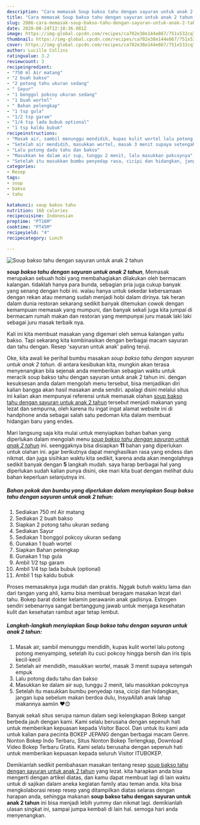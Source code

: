 ```yaml
---
description: "Cara memasak Soup bakso tahu dengan sayuran untuk anak 2 tahun, Sempurna"
title: "Cara memasak Soup bakso tahu dengan sayuran untuk anak 2 tahun, Sempurna"
slug: 2886-cara-memasak-soup-bakso-tahu-dengan-sayuran-untuk-anak-2-tahun-sempurna
date: 2020-08-24T12:10:36.081Z
image: https://img-global.cpcdn.com/recipes/ca702e38e144e867/751x532cq70/soup-bakso-tahu-dengan-sayuran-untuk-anak-2-tahun-foto-resep-utama.jpg
thumbnail: https://img-global.cpcdn.com/recipes/ca702e38e144e867/751x532cq70/soup-bakso-tahu-dengan-sayuran-untuk-anak-2-tahun-foto-resep-utama.jpg
cover: https://img-global.cpcdn.com/recipes/ca702e38e144e867/751x532cq70/soup-bakso-tahu-dengan-sayuran-untuk-anak-2-tahun-foto-resep-utama.jpg
author: Lucille Collins
ratingvalue: 3.2
reviewcount: 3
recipeingredient:
- "750 ml Air matang"
- "2 buah bakso"
- "2 potong tahu ukuran sedang"
- " Sayur"
- "1 bonggol pokcoy ukuran sedang"
- "1 buah wortel"
- " Bahan pelengkap"
- "1 tsp gula"
- "1/2 tsp garam"
- "1/4 tsp lada bubuk optional"
- "1 tsp kaldu bubuk"
recipeinstructions:
- "Masak air, sambil menunggu mendidih, kupas kulit wortel lalu potong potong menyamping, setelah itu cuci pokcoy hingga bersih dan iris tipis kecil-kecil"
- "Setelah air mendidih, masukkan wortel, masak 3 menit supaya setengah empuk"
- "Lalu potong dadu tahu dan bakso"
- "Masukkan ke dalam air sup, tunggu 2 menit, lalu masukkan pokcoynya"
- "Setelah itu masukkan bumbu penyedap rasa, cicipi dan hidangkan, jangan lupa sebelum makan berdoa dulu, InsyaAllah anak lahap makannya aamiin ❤😊"
categories:
- Resep
tags:
- soup
- bakso
- tahu

katakunci: soup bakso tahu 
nutrition: 168 calories
recipecuisine: Indonesian
preptime: "PT16M"
cooktime: "PT45M"
recipeyield: "4"
recipecategory: Lunch

---
```



![Soup bakso tahu dengan sayuran untuk anak 2 tahun](https://img-global.cpcdn.com/recipes/ca702e38e144e867/751x532cq70/soup-bakso-tahu-dengan-sayuran-untuk-anak-2-tahun-foto-resep-utama.jpg)

<b><i>soup bakso tahu dengan sayuran untuk anak 2 tahun</i></b>, Memasak merupakan sebuah hobi yang membahagiakan dilakukan oleh bermacam kalangan. tidaklah hanya para bunda, sebagian pria juga cukup banyak yang senang dengan hobi ini. walau hanya untuk sekedar kebersamaan dengan rekan atau memang sudah menjadi hobi dalam dirinya. tak heran dalam dunia restoran sekarang sedikit banyak ditemukan cowok dengan kemampuan memasak yang mumpuni, dan banyak sekali juga kita jumpai di bermacam rumah makan dan restoran yang mempunyai juru masak laki laki sebagai juru masak terbaik nya.

Kali ini kita membuat masakan yang digemari oleh semua kalangan yaitu bakso. Tapi sekarang kita kombinasikan dengan berbagai macam sayuran dan tahu dengan. Resep &#39;sayuran untuk anak&#39; paling teruji.

Oke, kita awali ke perihal bumbu masakan <i>soup bakso tahu dengan sayuran untuk anak 2 tahun</i>. di antara kesibukan kita, mungkin akan terasa menyenangkan bila sejenak anda memberikan sebagian waktu untuk meracik soup bakso tahu dengan sayuran untuk anak 2 tahun ini. dengan kesuksesan anda dalam mengolah menu tersebut, bisa menjadikan diri kalian bangga akan hasil masakan anda sendiri. apalagi disini melalui situs ini kalian akan mempunyai referensi untuk memasak olahan <u>soup bakso tahu dengan sayuran untuk anak 2 tahun</u> tersebut menjadi makanan yang lezat dan sempurna, oleh karena itu ingat ingat alamat website ini di handphone anda sebagai salah satu pedoman kita dalam membuat hidangan baru yang endes.


Mari langsung saja kita mulai untuk menyiapkan bahan bahan yang diperlukan dalam mengolah menu <u><i>soup bakso tahu dengan sayuran untuk anak 2 tahun</i></u> ini. seenggaknya bisa disiapkan <b>11</b> bahan yang diperlukan untuk olahan ini. agar berikutnya dapat menghasilkan rasa yang endess dan nikmat. dan juga sisihkan waktu kita sedikit, karena anda akan mengolahnya sedikit banyak dengan <b>5</b> langkah mudah. saya harap berbagai hal yang diperlukan sudah kalian punya disini, oke mari kita buat dengan melihat dulu bahan keperluan selanjutnya ini.

<!--inarticleads1-->

##### Bahan pokok dan bumbu yang diperlukan dalam menyiapkan Soup bakso tahu dengan sayuran untuk anak 2 tahun:

1. Sediakan 750 ml Air matang
1. Sediakan 2 buah bakso
1. Siapkan 2 potong tahu ukuran sedang
1. Sediakan  Sayur
1. Sediakan 1 bonggol pokcoy ukuran sedang
1. Gunakan 1 buah wortel
1. Siapkan  Bahan pelengkap
1. Gunakan 1 tsp gula
1. Ambil 1/2 tsp garam
1. Ambil 1/4 tsp lada bubuk (optional)
1. Ambil 1 tsp kaldu bubuk


Proses memasaknya juga mudah dan praktis. Nggak butuh waktu lama dan dari tangan yang ahli, kamu bisa membuat beragam masakan lezat dari tahu. Bokep barat dokter kelamin perawanin anak gadisnya. Estrogen sendiri sebenarnya sangat bertanggung jawab untuk menjaga kesehatan kulit dan kesehatan rambut agar tetap lembut. 

<!--inarticleads2-->

##### Langkah-langkah menyiapkan Soup bakso tahu dengan sayuran untuk anak 2 tahun:

1. Masak air, sambil menunggu mendidih, kupas kulit wortel lalu potong potong menyamping, setelah itu cuci pokcoy hingga bersih dan iris tipis kecil-kecil
1. Setelah air mendidih, masukkan wortel, masak 3 menit supaya setengah empuk
1. Lalu potong dadu tahu dan bakso
1. Masukkan ke dalam air sup, tunggu 2 menit, lalu masukkan pokcoynya
1. Setelah itu masukkan bumbu penyedap rasa, cicipi dan hidangkan, jangan lupa sebelum makan berdoa dulu, InsyaAllah anak lahap makannya aamiin ❤😊


Banyak sekali situs serupa namun dalam segi kelengkapan Bokep sangat berbeda jauh dengan kami. Kami selalu berusaha dengan sepenuh hati untuk memberikan kepuasan kepada Visitor Bacol. Dan untuk itu kami ada untuk kalian para pecinta BOKEP JEPANG dengan berbagai macam Genre. Nonton Bokep Indo Terbaru, Situs Nonton Bokep Terlengkap, Download Video Bokep Terbaru Gratis. Kami selalu berusaha dengan sepenuh hati untuk memberikan kepuasan kepada seluruh Visitor ITUBOKEP. 

Demikianlah sedikit pembahasan masakan tentang resep <u>soup bakso tahu dengan sayuran untuk anak 2 tahun</u> yang lezat. kita harapkan anda bisa mengerti dengan artikel diatas, dan kamu dapat membuat lagi di lain waktu untuk di sajikan dalam aneka kegiatan family atau teman anda. kita bisa mengkolaborasi resep resep yang ditampilkan diatas selaras dengan harapan anda, sehingga makanan <b>soup bakso tahu dengan sayuran untuk anak 2 tahun</b> ini bisa menjadi lebih yummy dan nikmat lagi. demikianlah ulasan singkat ini, sampai jumpa kembali di lain hal. semoga hari anda menyenangkan.
